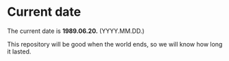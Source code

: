 # Current date

The current date is **1989.06.20.** (YYYY.MM.DD.)

This repository will be good when the world ends, so we will know how long it lasted.